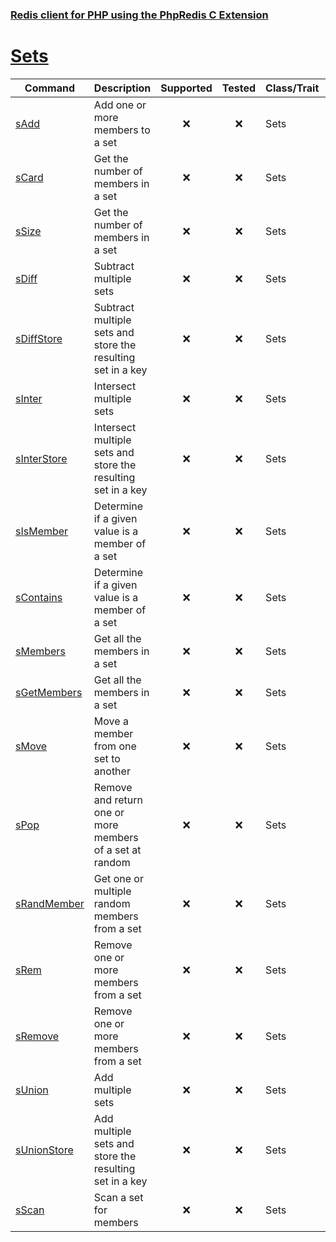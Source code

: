 ### [Redis client for PHP using the PhpRedis C Extension](../README.md)
# [Sets](docs/sets.md)

|Command                    |Description                                                                                |Supported  |Tested     |Class/Trait    |Method         |
|---                        |---                                                                                        |:-:        |:-:        |---            |---            |
|[sAdd](#sAdd)|Add one or more members to a set|:x:|:x:|Sets|sAdd|
|[sCard](#sCard)|Get the number of members in a set|:x:|:x:|Sets|sCard|
|[sSize](#sSize)|Get the number of members in a set|:x:|:x:|Sets|sSize|
|[sDiff](#sDiff)|Subtract multiple sets|:x:|:x:|Sets|sDiff|
|[sDiffStore](#sDiffStore)|Subtract multiple sets and store the resulting set in a key|:x:|:x:|Sets|sDiffStore|
|[sInter](#sInter)|Intersect multiple sets|:x:|:x:|Sets|sInter|
|[sInterStore](#sInterStore)|Intersect multiple sets and store the resulting set in a key|:x:|:x:|Sets|sInterStore|
|[sIsMember](#sIsMember)|Determine if a given value is a member of a set|:x:|:x:|Sets|sIsMember|
|[sContains](#sContains)|Determine if a given value is a member of a set|:x:|:x:|Sets|sContains|
|[sMembers](#sMembers)|Get all the members in a set|:x:|:x:|Sets|sMembers|
|[sGetMembers](#sGetMembers)|Get all the members in a set|:x:|:x:|Sets|sGetMembers|
|[sMove](#sMove)|Move a member from one set to another|:x:|:x:|Sets|sMove|
|[sPop](#sPop)|Remove and return one or more members of a set at random|:x:|:x:|Sets|sPop|
|[sRandMember](#sRandMember)|Get one or multiple random members from a set|:x:|:x:|Sets|sRandMember|
|[sRem](#sRem)|Remove one or more members from a set|:x:|:x:|Sets|sRem|
|[sRemove](#sRemove)|Remove one or more members from a set|:x:|:x:|Sets|sRemove|
|[sUnion](#sUnion)|Add multiple sets|:x:|:x:|Sets|sUnion|
|[sUnionStore](#sUnionStore)|Add multiple sets and store the resulting set in a key|:x:|:x:|Sets|sUnionStore|
|[sScan](#sScan)|Scan a set for members|:x:|:x:|Sets|sScan|